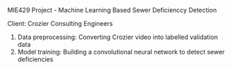 MIE429 Project - Machine Learning Based Sewer Deficienccy Detection

Client: Crozier Consulting Engineers

1. Data preprocessing: Converting Crozier video into labelled validation data
2. Model training: Building a convolutional neural network to detect sewer deficiencies
